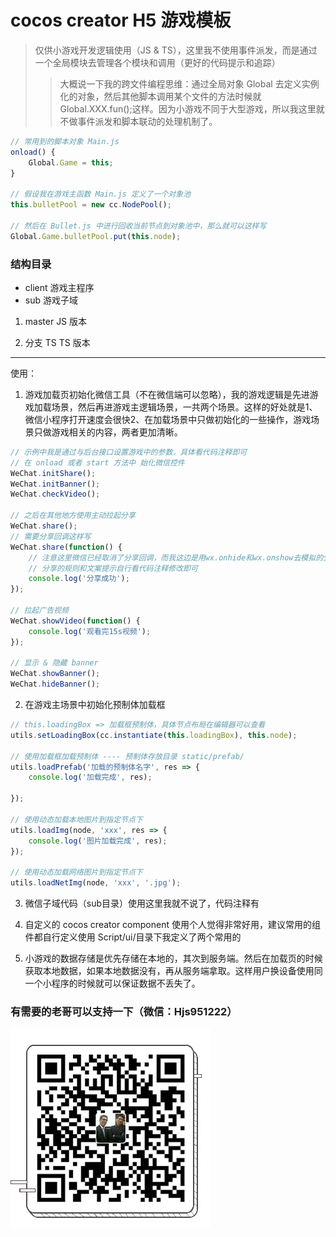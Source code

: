 # cocos creator H5 游戏模板

> 仅供小游戏开发逻辑使用（JS & TS），这里我不使用事件派发，而是通过一个全局模块去管理各个模块和调用（更好的代码提示和追踪）
>> 大概说一下我的跨文件编程思维：通过全局对象 Global 去定义实例化的对象，然后其他脚本调用某个文件的方法时候就 Global.XXX.fun();这样。因为小游戏不同于大型游戏，所以我这里就不做事件派发和脚本联动的处理机制了。
```js
// 常用到的脚本对象 Main.js
onload() {
    Global.Game = this;
}

// 假设我在游戏主函数 Main.js 定义了一个对象池 
this.bulletPool = new cc.NodePool();

// 然后在 Bullet.js 中进行回收当前节点到对象池中，那么就可以这样写
Global.Game.bulletPool.put(this.node);

```

### 结构目录
* client 游戏主程序
* sub 游戏子域

1. master JS 版本

2. 分支 TS TS 版本

***
使用：

1. 游戏加载页初始化微信工具（不在微信端可以忽略），我的游戏逻辑是先进游戏加载场景，然后再进游戏主逻辑场景，一共两个场景。这样的好处就是1、微信小程序打开速度会很快2、在加载场景中只做初始化的一些操作，游戏场景只做游戏相关的内容，两者更加清晰。
```js
// 示例中我是通过与后台接口设置游戏中的参数，具体看代码注释即可
// 在 onload 或者 start 方法中 始化微信控件 
WeChat.initShare();
WeChat.initBanner();
WeChat.checkVideo();

// 之后在其他地方使用主动拉起分享
WeChat.share();
// 需要分享回调这样写
WeChat.share(function() {
    // 注意这里微信已经取消了分享回调，而我这边是用wx.onhide和wx.onshow去模拟的分享回调
    // 分享的规则和文案提示自行看代码注释修改即可
    console.log('分享成功'); 
});

// 拉起广告视频 
WeChat.showVideo(function() {
    console.log('观看完15s视频'); 
});

// 显示 & 隐藏 banner
WeChat.showBanner();
WeChat.hideBanner();
```

2. 在游戏主场景中初始化预制体加载框
```js
// this.loadingBox => 加载框预制体，具体节点布局在编辑器可以查看
utils.setLoadingBox(cc.instantiate(this.loadingBox), this.node);

// 使用加载框加载预制体 ---- 预制体存放目录 static/prefab/
utils.loadPrefab('加载的预制体名字', res => {
    console.log('加载完成', res);
    
});

// 使用动态加载本地图片到指定节点下
utils.loadImg(node, 'xxx', res => {
    console.log('图片加载完成', res);
});

// 使用动态加载网络图片到指定节点下
utils.loadNetImg(node, 'xxx', '.jpg');

```
3. 微信子域代码（sub目录）使用这里我就不说了，代码注释有

4. 自定义的 cocos creator component 使用个人觉得非常好用，建议常用的组件都自行定义使用 Script/ui/目录下我定义了两个常用的

5. 小游戏的数据存储是优先存储在本地的，其次到服务端。然后在加载页的时候获取本地数据，如果本地数据没有，再从服务端拿取。这样用户换设备使用同一个小程序的时候就可以保证数据不丢失了。

### 有需要的老哥可以支持一下（微信：Hjs951222）
![my-code.png](https://github.com/Hansen-hjs/Hansen-hjs.github.io/blob/master/images/wxcode.jpg "my-code")


